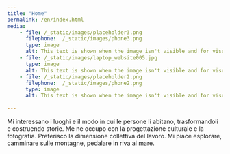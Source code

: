 ```yaml
---
title: "Home"
permalink: /en/index.html
media: 
    - file: /_static/images/placeholder3.png
      filephone:  /_static/images/phone3.png
      type: image
      alt: This text is shown when the image isn't visible and for visually impaired people.
    - file: /_static/images/laptop_website005.jpg
      type: image
      alt: This text is shown when the image isn't visible and for visually impaired people.
    - file: /_static/images/placeholder2.png
      filephone:  /_static/images/phone2.png
      type: image
      alt: This text is shown when the image isn't visible and for visually impaired people.
   
---
```


Mi interessano i luoghi e il modo in cui le persone li abitano, trasformandoli e costruendo storie. Me ne occupo con la progettazione culturale e
la fotografia. Preferisco la dimensione collettiva del lavoro. Mi piace esplorare, camminare sulle montagne, pedalare in riva al mare.